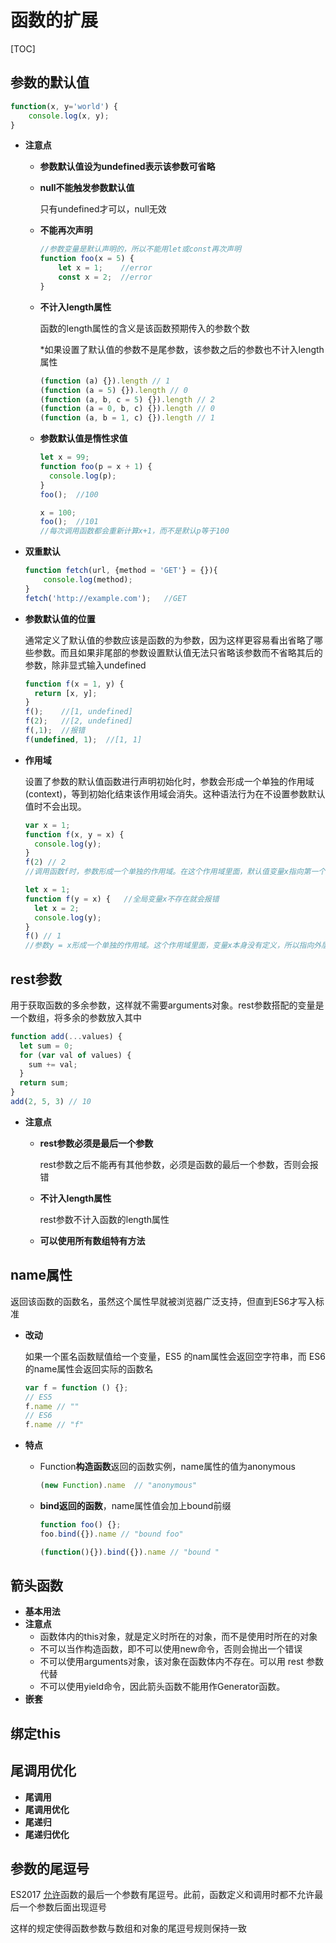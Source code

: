 # 函数的扩展

[TOC]

## 参数的默认值

```javascript
function(x, y='world') {
    console.log(x, y);
}
```

- **注意点**

  - **参数默认值设为undefined表示该参数可省略**

  - **null不能触发参数默认值**

    只有undefined才可以，null无效

  - **不能再次声明**

    ```javascript
    //参数变量是默认声明的，所以不能用let或const再次声明
    function foo(x = 5) {
        let x = 1;    //error
        const x = 2;  //error
    }
    ```

  - **不计入length属性**

    函数的length属性的含义是该函数预期传入的参数个数

    *如果设置了默认值的参数不是尾参数，该参数之后的参数也不计入length属性

    ```javascript
    (function (a) {}).length // 1
    (function (a = 5) {}).length // 0
    (function (a, b, c = 5) {}).length // 2
    (function (a = 0, b, c) {}).length // 0
    (function (a, b = 1, c) {}).length // 1
    ```

  - **参数默认值是惰性求值**

    ```javascript
    let x = 99;
    function foo(p = x + 1) {
      console.log(p);
    }
    foo();  //100
    
    x = 100;
    foo();  //101
    //每次调用函数都会重新计算x+1，而不是默认p等于100
    ```

- **双重默认**

  ```javascript
  function fetch(url, {method = 'GET'} = {}){
      console.log(method);
  }
  fetch('http://example.com');   //GET
  ```

- **参数默认值的位置**

  通常定义了默认值的参数应该是函数的为参数，因为这样更容易看出省略了哪些参数。而且如果非尾部的参数设置默认值无法只省略该参数而不省略其后的参数，除非显式输入undefined

  ```javascript
  function f(x = 1, y) {
    return [x, y];
  }
  f();    //[1, undefined]
  f(2);   //[2, undefined]
  f(,1);  //报错
  f(undefined, 1);  //[1, 1]
  ```

- **作用域**

  设置了参数的默认值函数进行声明初始化时，参数会形成一个单独的作用域(context)，等到初始化结束该作用域会消失。这种语法行为在不设置参数默认值时不会出现。

  ```javascript
  var x = 1;
  function f(x, y = x) {
    console.log(y);
  }
  f(2) // 2
  //调用函数f时，参数形成一个单独的作用域。在这个作用域里面，默认值变量x指向第一个参数x，而不是全局变量x
  
  let x = 1;
  function f(y = x) {   //全局变量x不存在就会报错
    let x = 2;
    console.log(y);
  }
  f() // 1
  //参数y = x形成一个单独的作用域。这个作用域里面，变量x本身没有定义，所以指向外层的全局变量x
  ```

  

## rest参数

用于获取函数的多余参数，这样就不需要arguments对象。rest参数搭配的变量是一个数组，将多余的参数放入其中

```javascript
function add(...values) {
  let sum = 0;
  for (var val of values) {
    sum += val;
  }
  return sum;
}
add(2, 5, 3) // 10
```

- **注意点**

  - **rest参数必须是最后一个参数**

    rest参数之后不能再有其他参数，必须是函数的最后一个参数，否则会报错

  - **不计入length属性**

    rest参数不计入函数的length属性

  - **可以使用所有数组特有方法**



## name属性

返回该函数的函数名，虽然这个属性早就被浏览器广泛支持，但直到ES6才写入标准

- **改动**

  如果一个匿名函数赋值给一个变量，ES5 的nam属性会返回空字符串，而 ES6 的name属性会返回实际的函数名

  ```javascript
  var f = function () {};
  // ES5
  f.name // ""
  // ES6
  f.name // "f"
  ```

- **特点**

  - Function**构造函数**返回的函数实例，name属性的值为anonymous

    ```javascript
    (new Function).name  // "anonymous"
    ```

  - **bind返回的函数**，name属性值会加上bound前缀

    ```javascript
    function foo() {};
    foo.bind({}).name // "bound foo"
    
    (function(){}).bind({}).name // "bound "
    ```

    

## 箭头函数

- **基本用法**
- **注意点**
  - 函数体内的this对象，就是定义时所在的对象，而不是使用时所在的对象
  - 不可以当作构造函数，即不可以使用new命令，否则会抛出一个错误
  - 不可以使用arguments对象，该对象在函数体内不存在。可以用 rest 参数代替
  - 不可以使用yield命令，因此箭头函数不能用作Generator函数。
- **嵌套**



## 绑定this





## 尾调用优化

- **尾调用**
- **尾调用优化**
- **尾递归**
- **尾递归优化**



## 参数的尾逗号

ES2017 [允许](https://github.com/jeffmo/es-trailing-function-commas)函数的最后一个参数有尾逗号。此前，函数定义和调用时都不允许最后一个参数后面出现逗号

这样的规定使得函数参数与数组和对象的尾逗号规则保持一致